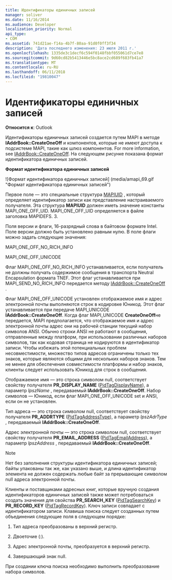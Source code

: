 ```yaml
---
title: Идентификаторы единичных записей
manager: soliver
ms.date: 11/16/2014
ms.audience: Developer
localization_priority: Normal
api_type:
- COM
ms.assetid: 741d21ae-f14a-4b7f-80aa-91d0f0ff3f34
description: 'Дата последнего изменения: 23 июля 2011 г.'
ms.openlocfilehash: 1335de3c1decf6c594f0148fbbf055061d7ce7e8
ms.sourcegitcommit: 9d60cd82b5413446e5bc8ace2cd689f683fb41a7
ms.translationtype: MT
ms.contentlocale: ru-RU
ms.lasthandoff: 06/11/2018
ms.locfileid: "19810047"
---
```

# <a name="one-off-entry-identifiers"></a>Идентификаторы единичных записей
  
**Относится к**: Outlook 
  
Идентификаторы единичных записей создается путем MAPI в методе **IAddrBook::CreateOneOff** и компонентов, которые не имеют доступа к подсистеме MAPI, такие как шлюз компонентов. For more information, see [IAddrBook::CreateOneOff](iaddrbook-createoneoff.md). На следующем рисунке показана формат идентификатора единичных записей.
  
**Формат идентификатора единичных записей**
  
![Формат идентификатора единичных записей] (media/amapi_69.gif "Формат идентификатора единичных записей")
  
Первое поле — это специальные структура [MAPIUID](mapiuid.md) , который определяет идентификатор записи как представление настраиваемого получателя. Эта структура **MAPIUID** должен иметь значение константы MAPI_ONE_OFF_UID. MAPI_ONE_OFF_UID определяется в файле заголовка MAPIDEFS. З. 
  
Поля версии и флаги, 16-разрядный слова в байтовом формате Intel. Поле версии должно быть установлено равным нулю. В поле флаги можно задать следующие значения:
  
MAPI_ONE_OFF_NO_RICH_INFO
  
MAPI_ONE_OFF_UNICODE
  
Флаг MAPI_ONE_OFF_NO_RICH_INFO устанавливается, если получатель не должны получать содержимое сообщения в транспорта Neutral Encapsulation формата TNEF. Этот флаг устанавливается при MAPI_SEND_NO_RICH_INFO передается методу [IAddrBook::CreateOneOff](iaddrbook-createoneoff.md) . 
  
Флаг MAPI_ONE_OFF_UNICODE установлен отображаемое имя и адрес электронной почты выполняются строк в кодировке Юникод. Этот флаг устанавливается при передаче MAPI_UNICODE **IAddrBook::CreateOneOff**. Когда флаг MAPI_UNICODE **CreateOneOff**не передается, MAPI предполагается, что отображаемое имя и адрес электронной почты адрес они на рабочей станции текущий набор символов ANSI. Обычно строки ANSI не работают в сообщения, отправленные между платформ, при использовании различных наборов символов, так как кодовая страница не кодируются в идентификатор записи. Чтобы избежать этой потенциальных проблем несовместимости, множество типов адресов ограничены только тех знаков, которые являются общими для нескольких наборов знаков. Тем не менее для обеспечения совместимости платформы и набор знаков, клиенты следует использовать Юникод для строк в сообщения.
  
Отображаемое имя — это строка символом null, соответствует свойству получателя **PR_DISPLAY_NAME** ([PidTagDisplayName](pidtagdisplayname-canonical-property.md)), а параметр _lpszName_ , передаваемый **IAddrBook::CreateOneOff**. Набор символов — Юникод, если флаг MAPI_ONE_OFF_UNICODE set и ANSI, если он не установлен. 
  
Тип адреса — это строка символом null, соответствует свойству получателя **PR_ADDRTYPE** ([PidTagAddressType](pidtagaddresstype-canonical-property.md)), а параметр _lpszAdrType_ , передаваемый **IAddrBook::CreateOneOff**. 
  
Адрес электронной почты — это строка символом null, соответствует свойству получателя **PR_EMAIL_ADDRESS** ([PidTagEmailAddress](pidtagemailaddress-canonical-property.md)), а параметр _lpszAddress_ , передаваемый **IAddrBook::CreateOneOff**. 
  
> [!NOTE]
> Нет без заполнения структуры идентификатора единичных записей; байты упакованы так же, как указано выше, и длина идентификатор элемента не должен содержать любые байт за прерывающие символом null адреса электронной почты. 
  
Клиенты и поставщиками адресных книг, которые вручную создания идентификаторов единичных записей также может потребоваться создать значения для свойства **PR_SEARCH_KEY** ([PidTagSearchKey](pidtagsearchkey-canonical-property.md)) и **PR_RECORD_KEY** ([PidTagRecordKey](pidtagrecordkey-canonical-property.md)). Ключ записи совпадает с идентификатором записи. Клавиша поиска следует созданных путем объединения следующие поля в следующем порядке:
  
1. Тип адреса преобразованы в верхний регистр.
    
2. Двоеточие (:).
    
3. Адрес электронной почты, преобразуется в верхний регистр.
    
4. Завершающий знак null.
    
При создании ключа поиска необходимо выполнить преобразование набора символов.
  

